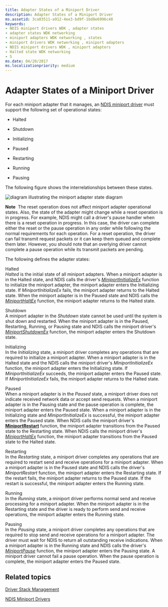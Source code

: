 ```yaml
---
title: Adapter States of a Miniport Driver
description: Adapter States of a Miniport Driver
ms.assetid: 3ca03511-a912-4ee3-bd9f-1bd8e6996c48
keywords:
- NDIS miniport drivers WDK , adapter states
- adapter states WDK networking
- miniport adapters WDK networking , states
- miniport drivers WDK networking , miniport adapters
- NDIS miniport drivers WDK , miniport adapters
- Halted state WDK networking
- S
ms.date: 04/20/2017
ms.localizationpriority: medium
---
```


# Adapter States of a Miniport Driver





For each miniport adapter that it manages, an [NDIS miniport driver](ndis-miniport-drivers2.md) must support the following set of operational states:

-   Halted

-   Shutdown

-   Initializing

-   Paused

-   Restarting

-   Running

-   Pausing

The following figure shows the interrelationships between these states.

![diagram illustrating the miniport adapter state diagram](images/miniportstate.png)

**Note**  The reset operation does not affect miniport adapter operational states. Also, the state of the adapter might change while a reset operation is in progress. For example, NDIS might call a driver's pause handler when there is a reset operation in progress. In this case, the driver can complete either the reset or the pause operation in any order while following the normal requirements for each operation. For a reset operation, the driver can fail transmit request packets or it can keep them queued and complete them later. However, you should note that an overlying driver cannot complete a pause operation while its transmit packets are pending.

 

The following defines the adapter states:

<a href="" id="halted"></a>Halted  
*Halted* is the initial state of all miniport adapters. When a miniport adapter is in the Halted state, and NDIS calls the driver's [*MiniportInitializeEx*](https://docs.microsoft.com/windows-hardware/drivers/ddi/ndis/nc-ndis-miniport_initialize) function to initialize the miniport adapter, the miniport adapter enters the Initializing state. If *MiniportInitializeEx* fails, the miniport adapter returns to the Halted state. When the miniport adapter is in the Paused state and NDIS calls the [*MiniportHaltEx*](https://docs.microsoft.com/windows-hardware/drivers/ddi/ndis/nc-ndis-miniport_halt) function, the miniport adapter returns to the Halted state.

<a href="" id="shutdown"></a>Shutdown  
A miniport adapter in the *Shutdown* state cannot be used until the system is shut down and restarted. When the miniport adapter is in the Paused, Restarting, Running, or Pausing state and NDIS calls the miniport driver's [*MiniportShutdownEx*](https://docs.microsoft.com/windows-hardware/drivers/ddi/ndis/nc-ndis-miniport_shutdown) function, the miniport adapter enters the Shutdown state.

<a href="" id="initializing"></a>Initializing  
In the *Initializing* state, a miniport driver completes any operations that are required to initialize a miniport adapter. When a miniport adapter is in the Halted state and the NDIS calls the miniport driver's *MiniportInitializeEx* function, the miniport adapter enters the Initializing state. If *MiniportInitializeEx* succeeds, the miniport adapter enters the Paused state. If *MiniportInitializeEx* fails, the miniport adapter returns to the Halted state.

<a href="" id="paused"></a>Paused  
When a miniport adapter is in the *Paused* state, a miniport driver does not indicate received network data or accept send requests. When a miniport adapter is in the Pausing state and the pause operation is complete, the miniport adapter enters the Paused state. When a miniport adapter is in the Initializing state and *MiniportInitializeEx* is successful, the miniport adapter enters the Paused state. When NDIS calls the miniport driver's [**MiniportRestart**](https://docs.microsoft.com/windows-hardware/drivers/ddi/ndis/nc-ndis-miniport_restart) function, the miniport adapter transitions from the Paused state to the Restarting state. When NDIS calls the miniport driver's [*MiniportHaltEx*](https://docs.microsoft.com/windows-hardware/drivers/ddi/ndis/nc-ndis-miniport_halt) function, the miniport adapter transitions from the Paused state to the Halted state.

<a href="" id="restarting"></a>Restarting  
In the *Restarting* state, a miniport driver completes any operations that are required to restart send and receive operations for a miniport adapter. When a miniport adapter is in the Paused state and NDIS calls the driver's *MiniportRestart* function, the miniport adapter enters the Restarting state. If the restart fails, the miniport adapter returns to the Paused state. If the restart is successful, the miniport adapter enters the Running state.

<a href="" id="running"></a>Running  
In the *Running* state, a miniport driver performs normal send and receive processing for a miniport adapter. When the miniport adapter is in the Restarting state and the driver is ready to perform send and receive operations, the miniport adapter enters the Running state.

<a href="" id="pausing"></a>Pausing  
In the *Pausing* state, a miniport driver completes any operations that are required to stop send and receive operations for a miniport adapter. The driver must wait for NDIS to return all outstanding receive indications. When a miniport adapter is in the Running state and NDIS calls the driver's [*MiniportPause*](https://docs.microsoft.com/windows-hardware/drivers/ddi/ndis/nc-ndis-miniport_pause) function, the miniport adapter enters the Pausing state. A miniport driver cannot fail a pause operation. When the pause operation is complete, the miniport adapter enters the Paused state.

## Related topics


[Driver Stack Management](driver-stack-management.md)

[NDIS Miniport Drivers](ndis-miniport-drivers2.md)

 

 






